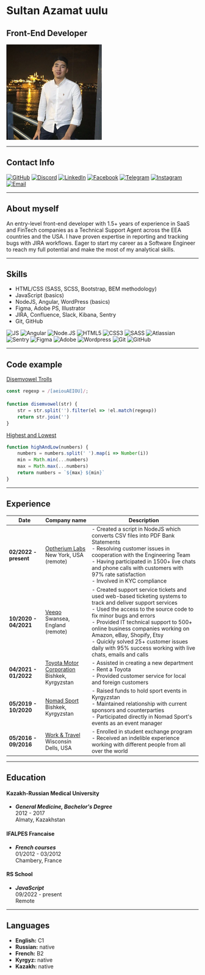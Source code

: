 # Sultan Azamat uulu
## Front-End Developer
![avatar](images/avatar.png)

***

## Contact Info

[![GitHub](https://img.shields.io/badge/GitHub-black?style=for-the-badge&logo=github)](https://github.com/noreasonwhyy) [![Discord](https://img.shields.io/badge/Discord-black?style=for-the-badge&logo=discord)](https://discord.com/channels/@me/698162019844751370) [![LinkedIn](https://img.shields.io/badge/LinkedIn-black?style=for-the-badge&logo=linkedin&logoColor=blue)](https://www.linkedin.com/in/sultan-azamat/) [![Facebook](https://img.shields.io/badge/Facebook-black?style=for-the-badge&logo=Facebook)](https://www.facebook.com/sultan.azamat.uulu/) [![Telegram](https://img.shields.io/badge/Telegram-black?style=for-the-badge&logo=telegram)](https://t.me/no_reason_whyy) [![Instagram](https://img.shields.io/badge/Instagram-black?style=for-the-badge&logo=instagram)](https://www.instagram.com/no_reason_whyy/) [![Email](https://img.shields.io/badge/Email-black?style=for-the-badge&logo=gmail)](mailto:sultan.kgz.22@gmail.com)

***

## About myself
An entry-level front-end developer with 1.5+ years of experience in SaaS and FinTech companies as a Technical Support Agent across the EEA countries and the USA. I have proven expertise in reporting and tracking bugs with JIRA workflows.
Eager to start my career as a Software Engineer to reach my full potential and make the most of my analytical skills.

***

## Skills
- HTML/CSS (SASS, SCSS, Bootstrap, BEM methodology)
- JavaScript (basics)
- NodeJS, Angular, WordPress (basics)
- Figma, Adobe PS, Illustrator
- JIRA, Confluence, Slack, Kibana, Sentry
- Git, GitHub

![JS](https://img.shields.io/badge/JavaScript-black?style=for-the-badge&logo=javascript) ![Angular](https://img.shields.io/badge/Angular-black?style=for-the-badge&logo=angular&logoColor=red) ![Node.JS](https://img.shields.io/badge/node.js-black?style=for-the-badge&logo=node.js) ![HTML5](https://img.shields.io/badge/HTML-black?style=for-the-badge&logo=html5&logoColor=#E34F26) ![CSS3](https://img.shields.io/badge/CSS3-black?style=for-the-badge&logo=css3&logoColor=blue) ![SASS](https://img.shields.io/badge/SASS-black?style=for-the-badge&logo=sass&logoColor=#CC6699) ![Atlassian](https://img.shields.io/badge/Atlassian-black?style=for-the-badge&logo=atlassian&logoColor=blue) ![Sentry](https://img.shields.io/badge/Sentry-black?style=for-the-badge&logo=sentry&logoColor=#362D59) ![Figma](https://img.shields.io/badge/Figma-black?style=for-the-badge&logo=figma) ![Adobe](https://img.shields.io/badge/Adobe-black?style=for-the-badge&logo=adobe) ![Wordpress](https://img.shields.io/badge/Wordpress-black?style=for-the-badge&logo=wordpress) ![Git](https://img.shields.io/badge/Git-black?style=for-the-badge&logo=git) ![GitHub](https://img.shields.io/badge/GitHub-black?style=for-the-badge&logo=github)

***

## Code example
[Disemvowel Trolls](https://www.codewars.com/kata/52fba66badcd10859f00097e)

```js
const regexp = /[aeiouAEIOU]/;

function disemvowel(str) {
    str = str.split('').filter(el => !el.match(regexp))
    return str.join('')
}
```
[Highest and Lowest](https://www.codewars.com/kata/554b4ac871d6813a03000035)
```js
function highAndLow(numbers) {
    numbers = numbers.split(' ').map(i => Number(i))
    min = Math.min(...numbers)
    max = Math.max(...numbers)
    return numbers = `${max} ${min}`
}
```

***

## Experience

| Date | Company name | Description |
| ----------- | ----------- | --------- |
| __02/2022 - present__ | [Optherium Labs](https://optherium.com/) <br> New York, USA (remote)| - Created a script in NodeJS which converts CSV files into PDF Bank Statements <br> - Resolving customer issues in cooperation with the Engineering Team <br> - Having participated in 1500+ live chats and phone calls with customers with 97% rate satisfaction <br> - Involved in KYC compliance
| __10/2020 - 04/2021__   | [Veeqo](https://www.veeqo.com/) <br> Swansea, England (remote) | - Created support service tickets and used web-based ticketing systems to track and deliver support services <br> - Used the access to the source code to fix minor bugs and errors <br> - Provided IT technical support to 500+ online business companies working on Amazon, eBay, Shopify, Etsy <br> - Quickly solved 25+ customer issues daily with 95% success working with live chats, emails and calls
| __04/2021 - 01/2022__ | [Toyota Motor Corporation](https://www.toyota-bishkek.kg/) <br> Bishkek, Kyrgyzstan | - Assisted in creating a new department - Rent a Toyota <br> - Provided customer service for local and foreign customers
| __05/2019 - 10/2020__ | [Nomad Sport](https://nomadsport.net) <br> Bishkek, Kyrgyzstan | - Raised funds to hold sport events in Kyrgyzstan <br> - Maintained relationship with current sponsors and counterparties <br> - Participated directly in Nomad Sport's events as an event manager | __05/2019 - 10/2020__ |
| __05/2016 - 09/2016__ | [Work & Travel](https://j1visa.state.gov/programs/summer-work-travel) <br> Wisconsin Dells, USA | - Enrolled in student exchange program <br> - Received an indelible experience working with different people from all over the world

***

## Education

#### Kazakh-Russian Medical University
* ___General Medicine, Bachelor's Degree___ <br>
2012 - 2017 <br>
Almaty, Kazakhstan

#### IFALPES Francaise
* ___French courses___ <br>
01/2012 - 03/2012 <br>
Chambery, France

#### RS School
* ___JavaScript___ <br>
09/2022 - present <br>
Remote

***

## Languages

- __English:__ C1
- __Russian:__ native
- __French:__ B2
- __Kyrgyz:__ native
- __Kazakh:__ native